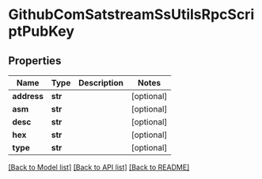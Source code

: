 # GithubComSatstreamSsUtilsRpcScriptPubKey

## Properties
Name | Type | Description | Notes
------------ | ------------- | ------------- | -------------
**address** | **str** |  | [optional] 
**asm** | **str** |  | [optional] 
**desc** | **str** |  | [optional] 
**hex** | **str** |  | [optional] 
**type** | **str** |  | [optional] 

[[Back to Model list]](../README.md#documentation-for-models) [[Back to API list]](../README.md#documentation-for-api-endpoints) [[Back to README]](../README.md)

